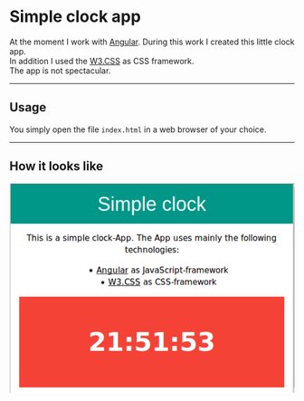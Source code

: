 # Simple clock app

At the moment I work with [Angular](https://angular.io/). During this work I created this little clock app.  
In addition I used the [W3.CSS](https://www.w3schools.com/w3css/default.asp) as CSS framework.  
The app is not spectacular. 

---

## Usage  

You simply open the file ```index.html``` in a web browser of your choice.  

---

## How it looks like  

![how the app looks like](img/screenshot.png "The app")
